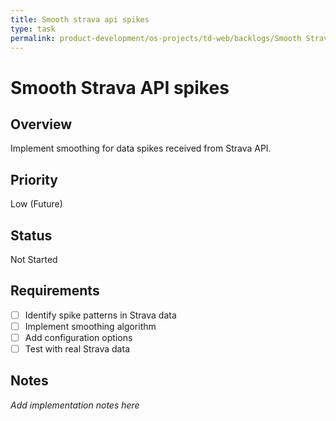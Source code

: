 ```yaml
---
title: Smooth strava api spikes
type: task
permalink: product-development/os-projects/td-web/backlogs/Smooth Strava API spikes
---
```


# Smooth Strava API spikes

## Overview
Implement smoothing for data spikes received from Strava API.

## Priority
Low (Future)

## Status
Not Started

## Requirements
- [ ] Identify spike patterns in Strava data
- [ ] Implement smoothing algorithm
- [ ] Add configuration options
- [ ] Test with real Strava data

## Notes
_Add implementation notes here_